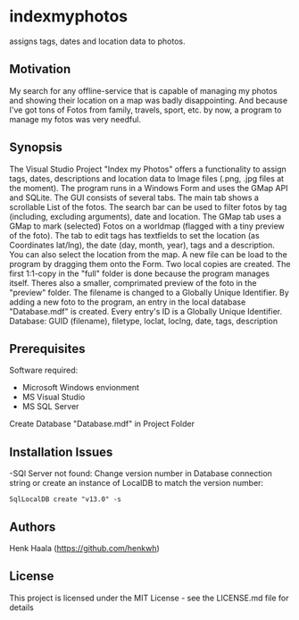 # indexmyphotos
assigns tags, dates and location data to photos.

## Motivation

My search for any offline-service that is capable of managing my photos and showing their location on a map was badly disappointing.
And because I've got tons of Fotos from family, travels, sport, etc. by now, a program to manage my fotos was very needful.

## Synopsis

The Visual Studio Project "Index my Photos" offers a functionality to assign tags, dates, descriptions and location data to Image files (.png, .jpg files at the moment).
The program runs in a Windows Form and uses the GMap API and SQLite.
The GUI consists of several tabs.
The main tab shows a scrollable List of the fotos. The search bar can be used to filter fotos by tag (including, excluding arguments), date and location.
The GMap tab uses a GMap to mark (selected) Fotos on a worldmap (flagged with a tiny preview of the foto).
The tab to edit tags has textfields to set the location (as Coordinates lat/lng), the date (day, month, year), tags and a description. You can also select the location from the map.
A new file can be load to the program by dragging them onto the Form. Two local copies are created. The first 1:1-copy in the "full" folder is done because the program manages itself. Theres also a smaller, comprimated preview of the foto in the "preview" folder. The filename is changed to a Globally Unique Identifier.
By adding a new foto to the program, an entry in the local database "Database.mdf" is created. Every entry's ID is a Globally Unique Identifier.
Database: GUID (filename), filetype, loclat, loclng, date, tags, description

## Prerequisites

Software required:
- Microsoft Windows envionment
- MS Visual Studio
- MS SQL Server

Create Database "Database.mdf" in Project Folder

## Installation Issues

-SQl Server not found:
Change version number in Database connection string or create an instance of LocalDB to match the version number:
```
SqlLocalDB create "v13.0" -s
```

## Authors

Henk Haala (https://github.com/henkwh)

## License

This project is licensed under the MIT License - see the LICENSE.md file for details
